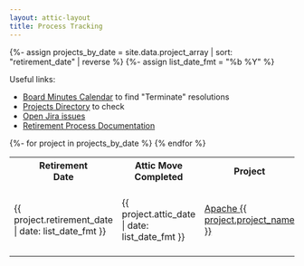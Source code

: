 ```yaml
---
layout: attic-layout
title: Process Tracking
---
```


<!-- sort projects by descending "retirement_date" -->
{%- assign projects_by_date = site.data.project_array | sort: "retirement_date" | reverse %}
{%- assign list_date_fmt = "%b %Y" %}

<div class="section-content">
<p>Useful links:
    <ul>
    <li><a href="https://www.apache.org/foundation/board/calendar.html">Board Minutes Calendar</a> to find "Terminate" resolutions</li>
    <li><a href="https://projects.apache.org/">Projects Directory</a> to check</li>
    <li><a href="https://issues.apache.org/jira/issues/?jql=status%20in%20(Open%2C%20%22In%20Progress%22%2C%20Reopened)%20AND%20labels%20%3D%20retire-project">Open Jira issues</a></li>
    <li><a href="{% link process.md %}">Retirement Process Documentation</a></li>
    </ul>
  </p>
</div>

<div class="section-content">
<p>
  <table>
    <tr><th>Retirement<br />Date</th><th>Attic Move<br />Completed</th><th>Project</th><th>Attic<br />Tracking</th></tr>
    {%- for project in projects_by_date %}
    <tr>
      <td>{{ project.retirement_date | date: list_date_fmt }}</td>
      <td>{{ project.attic_date | date: list_date_fmt }}</td>
      <td><a href="{% link projects/{{ project.project_id }}.html %}">Apache {{ project.project_name }}</a></td>
      <td>
      {%- if project.attic_issue -%}
        <a href="https://issues.apache.org/jira/browse/{{ project.attic_issue }}">{{ project.attic_issue }}</a>
      {%- else -%}
        -
      {%- endif -%}
      </td>
    </tr>
    {% endfor %}
  </table>
</p>
</div>


